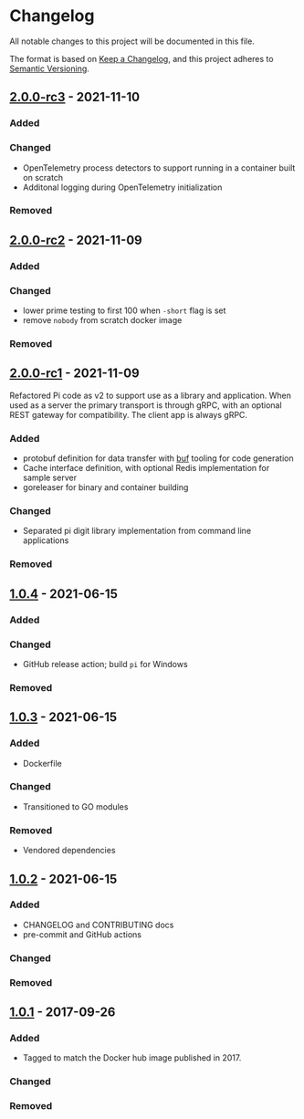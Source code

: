 # Changelog

<!-- markdownlint-disable MD024 -->

All notable changes to this project will be documented in this file.

The format is based on [Keep a Changelog](https://keepachangelog.com/en/1.0.0/),
and this project adheres to [Semantic Versioning](https://semver.org/spec/v2.0.0.html).

## [2.0.0-rc3] - 2021-11-10

### Added

### Changed

- OpenTelemetry process detectors to support running in a container built on scratch
- Additonal logging during OpenTelemetry initialization

### Removed

## [2.0.0-rc2] - 2021-11-09

### Added

### Changed

- lower prime testing to first 100 when `-short` flag is set
- remove `nobody` from scratch docker image

### Removed

## [2.0.0-rc1] - 2021-11-09

Refactored Pi code as v2 to support use as a library and application. When used
as a server the primary transport is through gRPC, with an optional REST gateway
for compatibility. The client app is always gRPC.

### Added

- protobuf definition for data transfer with [buf](https://buf.build) tooling for
  code generation
- Cache interface definition, with optional Redis implementation for sample server
- goreleaser for binary and container building

### Changed

- Separated pi digit library implementation from command line applications

### Removed

## [1.0.4] - 2021-06-15

### Added

### Changed

- GitHub release action; build `pi` for Windows

### Removed

## [1.0.3] - 2021-06-15

### Added

- Dockerfile

### Changed

- Transitioned to GO modules

### Removed

<!-- spell-checker: ignore vendored -->
- Vendored dependencies

## [1.0.2] - 2021-06-15

### Added

- CHANGELOG and CONTRIBUTING docs
- pre-commit and GitHub actions

### Changed

### Removed

## [1.0.1] - 2017-09-26

### Added

- Tagged to match the Docker hub image published in 2017.

### Changed

### Removed

[2.0.0-rc3]: https://github.com/memes/pi/compare/2.0.0-rc2...2.0.0-rc3
[2.0.0-rc2]: https://github.com/memes/pi/compare/2.0.0-rc1...2.0.0-rc2
[2.0.0-rc1]: https://github.com/memes/pi/compare/1.0.4...2.0.0-rc1
[1.0.4]: https://github.com/memes/pi/compare/1.0.3...1.0.4
[1.0.3]: https://github.com/memes/pi/compare/1.0.2...1.0.3
[1.0.2]: https://github.com/memes/pi/compare/1.0.1...1.0.2
[1.0.1]: https://github.com/memes/pi/releases/tag/1.0.1
